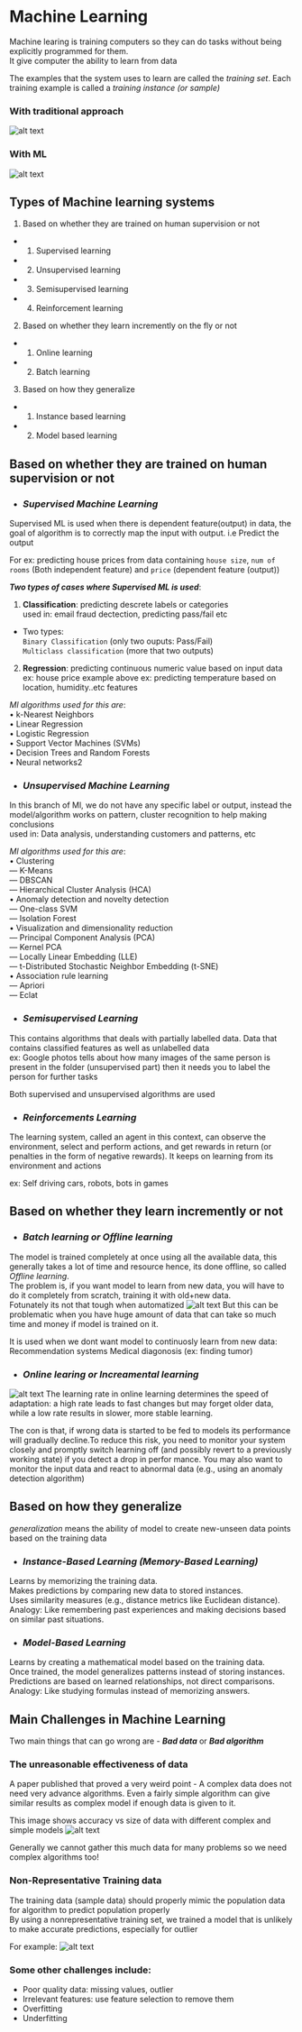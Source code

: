 # Machine Learning
Machine learing is training computers so they can do tasks without being explicitly programmed for them.  
It give computer the ability to learn from data  


The examples that the system uses to learn are called the _training set_. Each training example is called a _training instance (or sample)_

### __With traditional approach__
![alt text](zimages/image-2.png)

### __With ML__
![alt text](zimages/image-1.png)

## Types of Machine learning systems

1. Based on whether they are trained on human supervision or not
- 1. Supervised learning
- 2. Unsupervised learning
- 3. Semisupervised learning
- 4. Reinforcement learning

2. Based on whether they learn incremently on the fly or not 
- 1. Online learning
- 2. Batch learning

3. Based on how they generalize
- 1. Instance based learning
- 2. Model based learning


## Based on whether they are trained on human supervision or not 
- ###  _Supervised Machine Learning_
Supervised ML is used when there is dependent feature(output) in data, the goal of algorithm is to correctly map the input with output.  i.e Predict the output

For ex: predicting house prices from data containing `house size`, `num of rooms` (Both independent feature) and `price` (dependent feature (output))


___Two types of cases where Supervised ML is used___:
1. __Classification__: predicting descrete labels or categories  
used in: email fraud dectection, predicting pass/fail etc  
- Two types:   
`Binary Classification` (only two ouputs: Pass/Fail)  
`Multiclass classification` (more that two outputs)

2. __Regression__: predicting continuous numeric value based on input data
ex: house price example above
ex: predicting temperature based on location, humidity..etc features

_Ml algorithms used for this are_:  
• k-Nearest Neighbors  
• Linear Regression  
• Logistic Regression  
• Support Vector Machines (SVMs)  
• Decision Trees and Random Forests  
• Neural networks2  

- ### _Unsupervised Machine Learning_
In this branch of Ml, we do not have any specific label or output, instead the model/algorithm works on pattern, cluster recognition to help making conclusions  
used in: Data analysis, understanding customers and patterns, etc

_Ml algorithms used for this are_:  
• Clustering  
— K-Means  
— DBSCAN  
— Hierarchical Cluster Analysis (HCA)  
• Anomaly detection and novelty detection  
— One-class SVM  
— Isolation Forest  
• Visualization and dimensionality reduction  
— Principal Component Analysis (PCA)  
— Kernel PCA  
— Locally Linear Embedding (LLE)  
— t-Distributed Stochastic Neighbor Embedding (t-SNE)  
• Association rule learning  
— Apriori  
— Eclat  

- ### _Semisupervised Learning_
This contains algorithms that deals with partially labelled data. Data that contains classified features as well as unlabelled data  
ex: Google photos tells about how many images of the same person is present in the folder (unsupervised part) then it needs you to label the person for further tasks

Both supervised and unsupervised algorithms are used

- ### _Reinforcements Learning_
The learning system, called an agent in this context, can observe the environment, select and perform actions, and get rewards in return (or penalties in the form of negative rewards). It keeps on learning from its environment and actions

ex: Self driving cars, robots, bots in games



## Based on whether they learn incremently or not

- ### _Batch learning or Offline learning_
The model is trained completely at once using all the available data, this generally takes a lot of time and resource hence, its done offline, so called _Offline learning_.   
The problem is, if you want model to learn from new data, you will have to do it completely from scratch, training it with old+new data.  
Fotunately its not that tough when automatized 
![alt text](zimages/image-3.png)
But this can be problematic when you have huge amount of data that can take so much time and money if model is trained on it.

It is used when we dont want model to continuosly learn from new data:    
Recommendation systems
Medical diagonosis (ex: finding tumor)  


- ### _Online learing or Increamental learning_
![alt text](zimages/image-4.png)
The learning rate in online learning determines the speed of adaptation: a high rate leads to fast changes but may forget older data, while a low rate results in slower, more stable learning.

The con is that, if wrong data is started to be fed to models its performance will gradually decline.To reduce this risk, you need to monitor your system closely and promptly switch learning off (and possibly revert to a previously working state) if you detect a drop in perfor
mance. You may also want to monitor the input data and react to abnormal data (e.g., using an anomaly detection algorithm)



## Based on how they generalize
_generalization_ means the ability of model to create new-unseen data points based on the training data  

- ### _Instance-Based Learning (Memory-Based Learning)_
Learns by memorizing the training data.  
Makes predictions by comparing new data to stored instances.  
Uses similarity measures (e.g., distance metrics like Euclidean distance).  
Analogy: Like remembering past experiences and making decisions based on similar past situations.  

- ### _Model-Based Learning_
Learns by creating a mathematical model based on the training data.  
Once trained, the model generalizes patterns instead of storing instances.  
Predictions are based on learned relationships, not direct comparisons.  
Analogy: Like studying formulas instead of memorizing answers.  



## Main Challenges in Machine Learning
Two main things that can go wrong are - ___Bad data___ or ___Bad algorithm___

### The unreasonable effectiveness of data
A paper published that proved a very weird point - A complex data does not need very advance algorithms. Even a fairly simple algorithm can give similar results as complex model if enough data is given to it.

This image shows accuracy vs size of data with different complex and simple models
![alt text](zimages/image-5.png)

Generally we cannot gather this much data for many problems so we need complex algorithms too!

### Non-Representative Training data
The training data (sample data) should properly mimic the population data for algorithm to predict population properly   
By using a nonrepresentative training set, we trained a model that is unlikely to make
accurate predictions, especially for outlier 

For example: 
![alt text](zimages/image-6.png)

### Some other challenges include: 
- Poor quality data: missing values, outlier 
- Irrelevant features: use feature selection to remove them
- Overfitting 
- Underfitting
